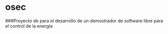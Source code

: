 # osec
###Proyecto de para el desarrollo de un demostrador de software libre para el control de la energía


